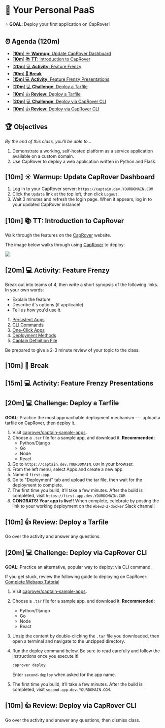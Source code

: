 <!-- Run as a slideshow: reveal-md README.md -w -->
# 🐳 Your Personal PaaS

⭐️ **GOAL**: Deploy your first application on CapRover!

<!-- omit in toc -->
## ⏰ Agenda (120m)

- [[**10m**] ☀️ **Warmup**: Update CapRover Dashboard](#10m-️-warmup-update-caprover-dashboard)
- [[**10m**] 📚 **TT**: Introduction to CapRover](#10m--tt-introduction-to-caprover)
- [[**20m**] 💻 **Activity**: Feature Frenzy](#20m--activity-feature-frenzy)
- [[**10m**] 🌴 **Break**](#10m--break)
- [[**15m**] 💻 **Activity**: Feature Frenzy Presentations](#15m--activity-feature-frenzy-presentations)
- [[**20m**] 💻 **Challenge**: Deploy a Tarfile](#20m--challenge-deploy-a-tarfile)
- [[**10m**] 👍 **Review**: Deploy a Tarfile](#10m--review-deploy-a-tarfile)
- [[**20m**] 💻 **Challenge**: Deploy via CapRover CLI](#20m--challenge-deploy-via-caprover-cli)
- [[**10m**] 👍 **Review**: Deploy via CapRover CLI](#10m--review-deploy-via-caprover-cli)

<!-- > -->

<!-- omit in toc -->
## 🏆 Objectives

*By the end of this class, you'll be able to&hellip;*

1. Demonstrate a working, self-hosted platform as a service application available on a custom domain.
1. Use CapRover to deploy a web application written in Python and Flask.

<!-- > -->

## [**10m**] ☀️ **Warmup**: Update CapRover Dashboard

1. Log in to your CapRover server: `https://captain.dev.YOURDOMAIN.COM`
1. Click the `Update` link at the top left, then click `Logout`.
1. Wait 3 minutes and refresh the login page. When it appears, log in to your updated CapRover instance!

## [**10m**] 📚 **TT**: Introduction to CapRover

Walk through the features on the [CapRover] website.

The image below walks through using [CapRover] to deploy:

<p><img src="https://caprover.com/img/captain-in-one-picture.png"></p>

<!-- > -->

## [**20m**] 💻 **Activity**: Feature Frenzy

Break out into teams of 4, then write a short synopsis of the following links. In your own words:

- Explain the feature
- Describe it's options (if applicable)
- Tell us how you'd use it.

1. [Persistent Apps](https://caprover.com/docs/persistent-apps.html)
1. [CLI Commands](https://caprover.com/docs/cli-commands.html)
1. [One-Click Apps](https://caprover.com/docs/one-click-apps.html)
1. [Deployment Methods](https://caprover.com/docs/deployment-methods.html)
1. [Captain Definition File](https://caprover.com/docs/captain-definition-file.html)

Be prepared to give a 2-3 minute review of your topic to the class.

<!-- > -->

## [**10m**] 🌴 **Break**

<!-- > -->

## [**15m**] 💻 **Activity**: Feature Frenzy Presentations

<!-- > -->

## [**20m**] 💻 **Challenge**: Deploy a Tarfile

**GOAL**: Practice the most approachable deployment mechanism --- upload a tarfile on CapRover, then deploy it.

1. Visit [caprover/captain-sample-apps](https://github.com/caprover/caprover/tree/master/captain-sample-apps).
1. Choose a `.tar` file for a sample app, and download it. **Recommended**:
   - Python/Django
   - Go
   - Node
   - React
1. Go to `https://captain.dev.YOURDOMAIN.COM` in your browser.
1. From the left menu, select Apps and create a new app.
1. Name it `first-app`.
1. Go to "Deployment" tab and upload the tar file, then wait for the deployment to complete.
1. The first time you build, it'll take a few minutes. After the build is completed, visit `https://first-app.dev.YOURDOMAIN.COM`.
1. **CONGRATS! Your app is live!!** When complete, celebrate by posting the link to your working deployment on the `#bew2-2-docker` Slack channel!

<!-- > -->

## [**10m**] 👍 **Review**: Deploy a Tarfile

Go over the activity and answer any questions.

<!-- > -->

## [**20m**] 💻 **Challenge**: Deploy via CapRover CLI

**GOAL**: Practice an alternative, popular way to deploy: via CLI command.

If you get stuck, review the following guide to deploying on CapRover: [Complete Webapp Tutorial](https://caprover.com/docs/complete-webapp-tutorial.html)

1. Visit [caprover/captain-sample-apps](http://github.com/caprover/caprover/tree/master/captain-sample-apps).
1. Choose a `.tar` file for a sample app, and download it. **Recommended**:
   - Python/Django
   - Go
   - Node
   - React
1. Unzip the content by double-clicking the `.tar` file you downloaded, then open a terminal and navigate to the unzipped directory.
1. Run the deploy command below. Be sure to read carefully and follow the instructions once you execute it!

    ```sh
    caprover deploy
    ```

    Enter `second-deploy` when asked for the app name.
1. The first time you build, it’ll take a few minutes. After the build is completed, visit `second-app.dev.YOURDOMAIN.COM`.

## [**10m**] 👍 **Review**: Deploy via CapRover CLI

Go over the activity and answer any questions, then dismiss class.

<!-- > -->
<!-- do not edit below this line !-->
[Gradescope]: https://www.gradescope.com/courses/133579
[CapRover]: https://caprover.com
